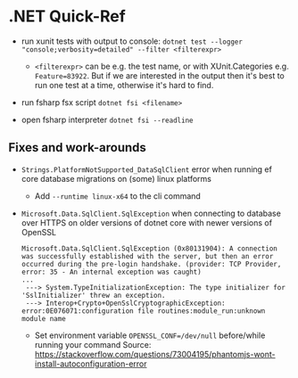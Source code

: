 # .NET Quick-Ref

* run xunit tests with output to console: `dotnet test --logger "console;verbosity=detailed" --filter <filterexpr>`

  * `<filterexpr>` can be e.g. the test name, or with XUnit.Categories e.g. `Feature=83922`.
    But if we are interested in the output then it's best to run one test at a time, otherwise it's hard to find.

* run fsharp fsx script `dotnet fsi <filename>`

* open fsharp interpreter `dotnet fsi --readline`

## Fixes and work-arounds

* `Strings.PlatformNotSupported_DataSqlClient` error when running ef core database migrations on (some) linux platforms

  * Add `--runtime linux-x64` to the cli command

* `Microsoft.Data.SqlClient.SqlException` when connecting to database over HTTPS on older versions of dotnet core with newer versions of OpenSSL

  ```
  Microsoft.Data.SqlClient.SqlException (0x80131904): A connection was successfully established with the server, but then an error occurred during the pre-login handshake. (provider: TCP Provider, error: 35 - An internal exception was caught)
  ...
   ---> System.TypeInitializationException: The type initializer for 'SslInitializer' threw an exception.
   ---> Interop+Crypto+OpenSslCryptographicException: error:0E076071:configuration file routines:module_run:unknown module name
  ```

  * Set environment variable `OPENSSL_CONF=/dev/null` before/while running your command
    Source: https://stackoverflow.com/questions/73004195/phantomjs-wont-install-autoconfiguration-error


